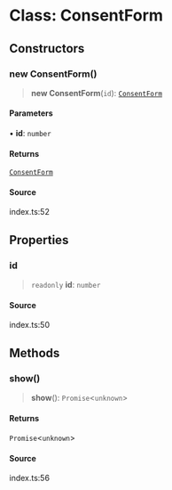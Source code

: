# Class: ConsentForm

## Constructors

### new ConsentForm()

> **new ConsentForm**(`id`): [`ConsentForm`](ConsentForm.md)

#### Parameters

• **id**: `number`

#### Returns

[`ConsentForm`](ConsentForm.md)

#### Source

index.ts:52

## Properties

### id

> `readonly` **id**: `number`

#### Source

index.ts:50

## Methods

### show()

> **show**(): `Promise`\<`unknown`\>

#### Returns

`Promise`\<`unknown`\>

#### Source

index.ts:56
